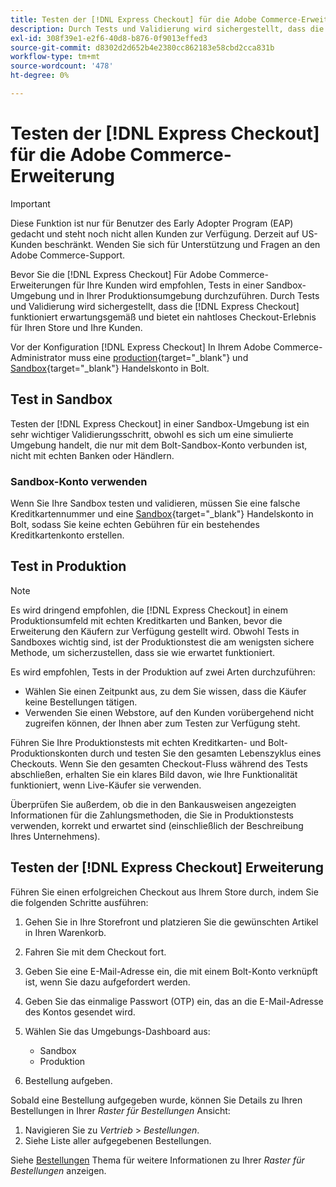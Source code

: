 ```yaml
---
title: Testen der [!DNL Express Checkout] für die Adobe Commerce-Erweiterung
description: Durch Tests und Validierung wird sichergestellt, dass die [!DNL Express Checkout] -Erweiterung funktioniert erwartungsgemäß.
exl-id: 308f39e1-e2f6-40d8-b876-0f9013effed3
source-git-commit: d8302d2d652b4e2380cc862183e58cbd2cca831b
workflow-type: tm+mt
source-wordcount: '478'
ht-degree: 0%

---
```


# Testen der [!DNL Express Checkout] für die Adobe Commerce-Erweiterung

>[!IMPORTANT]
>
> Diese Funktion ist nur für Benutzer des Early Adopter Program (EAP) gedacht und steht noch nicht allen Kunden zur Verfügung. Derzeit auf US-Kunden beschränkt. Wenden Sie sich für Unterstützung und Fragen an den Adobe Commerce-Support.

Bevor Sie die [!DNL Express Checkout] Für Adobe Commerce-Erweiterungen für Ihre Kunden wird empfohlen, Tests in einer Sandbox-Umgebung und in Ihrer Produktionsumgebung durchzuführen. Durch Tests und Validierung wird sichergestellt, dass die [!DNL Express Checkout] funktioniert erwartungsgemäß und bietet ein nahtloses Checkout-Erlebnis für Ihren Store und Ihre Kunden.

Vor der Konfiguration [!DNL Express Checkout] In Ihrem Adobe Commerce-Administrator muss eine [production](https://merchant.bolt.com/register){target=&quot;_blank&quot;} und [Sandbox](https://merchant-sandbox.bolt.com/register){target=&quot;_blank&quot;} Handelskonto in Bolt.

## Test in Sandbox

Testen der [!DNL Express Checkout] in einer Sandbox-Umgebung ist ein sehr wichtiger Validierungsschritt, obwohl es sich um eine simulierte Umgebung handelt, die nur mit dem Bolt-Sandbox-Konto verbunden ist, nicht mit echten Banken oder Händlern.

### Sandbox-Konto verwenden

Wenn Sie Ihre Sandbox testen und validieren, müssen Sie eine falsche Kreditkartennummer und eine [Sandbox](https://merchant-sandbox.bolt.com/register){target=&quot;_blank&quot;} Handelskonto in Bolt, sodass Sie keine echten Gebühren für ein bestehendes Kreditkartenkonto erstellen.

## Test in Produktion

>[!NOTE]
>
> Es wird dringend empfohlen, die [!DNL Express Checkout] in einem Produktionsumfeld mit echten Kreditkarten und Banken, bevor die Erweiterung den Käufern zur Verfügung gestellt wird. Obwohl Tests in Sandboxes wichtig sind, ist der Produktionstest die am wenigsten sichere Methode, um sicherzustellen, dass sie wie erwartet funktioniert.

Es wird empfohlen, Tests in der Produktion auf zwei Arten durchzuführen:

- Wählen Sie einen Zeitpunkt aus, zu dem Sie wissen, dass die Käufer keine Bestellungen tätigen.
- Verwenden Sie einen Webstore, auf den Kunden vorübergehend nicht zugreifen können, der Ihnen aber zum Testen zur Verfügung steht.

Führen Sie Ihre Produktionstests mit echten Kreditkarten- und Bolt-Produktionskonten durch und testen Sie den gesamten Lebenszyklus eines Checkouts. Wenn Sie den gesamten Checkout-Fluss während des Tests abschließen, erhalten Sie ein klares Bild davon, wie Ihre Funktionalität funktioniert, wenn Live-Käufer sie verwenden.

Überprüfen Sie außerdem, ob die in den Bankausweisen angezeigten Informationen für die Zahlungsmethoden, die Sie in Produktionstests verwenden, korrekt und erwartet sind (einschließlich der Beschreibung Ihres Unternehmens).

## Testen der [!DNL Express Checkout] Erweiterung

Führen Sie einen erfolgreichen Checkout aus Ihrem Store durch, indem Sie die folgenden Schritte ausführen:

1. Gehen Sie in Ihre Storefront und platzieren Sie die gewünschten Artikel in Ihren Warenkorb.
1. Fahren Sie mit dem Checkout fort.
1. Geben Sie eine E-Mail-Adresse ein, die mit einem Bolt-Konto verknüpft ist, wenn Sie dazu aufgefordert werden.
1. Geben Sie das einmalige Passwort (OTP) ein, das an die E-Mail-Adresse des Kontos gesendet wird.
1. Wählen Sie das Umgebungs-Dashboard aus:

   - Sandbox
   - Produktion

1. Bestellung aufgeben.

Sobald eine Bestellung aufgegeben wurde, können Sie Details zu Ihren Bestellungen in Ihrer _Raster für Bestellungen_ Ansicht:

1. Navigieren Sie zu _Vertrieb_ > _Bestellungen_.
1. Siehe Liste aller aufgegebenen Bestellungen.

Siehe [Bestellungen](https://docs.magento.com/user-guide/sales/orders.html) Thema für weitere Informationen zu Ihrer _Raster für Bestellungen_ anzeigen.
